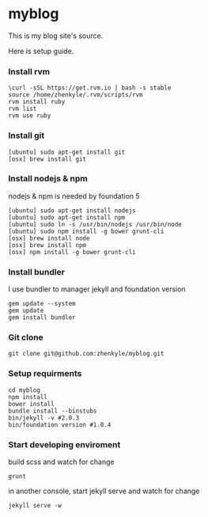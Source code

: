 # myblog

This is my blog site's source.

Here is setup guide.

### Install rvm

```
\curl -sSL https://get.rvm.io | bash -s stable
source /home/zhenkyle/.rvm/scripts/rvm
rvm install ruby
rvm list
rvm use ruby
```

### Install git

```
[ubuntu] sudo apt-get install git
[osx] brew install git
```
### Install nodejs & npm

nodejs & npm is needed by foundation 5

```
[ubuntu] sudo apt-get install nodejs
[ubuntu] sudo apt-get install npm
[ubuntu] sudo ln -s /usr/bin/nodejs /usr/bin/node
[ubuntu] sudo npm install -g bower grunt-cli
[osx] brew install node
[osx] brew install npm 
[osx] npm install -g bower grunt-cli
```

### Install bundler

I use bundler to manager jekyll and foundation version

```
gem update --system
gem update
gem install bundler
```

### Git clone

```
git clone git@github.com:zhenkyle/myblog.git
```

### Setup requirments

```
cd myblog
npm install
bower install
bundle install --binstubs
bin/jekyll -v #2.0.3
bin/foundation version #1.0.4
```

### Start developing enviroment

build scss and watch for change

```
grunt
```

in another console, start jekyll serve and watch for change


```
jekyll serve -w
```
